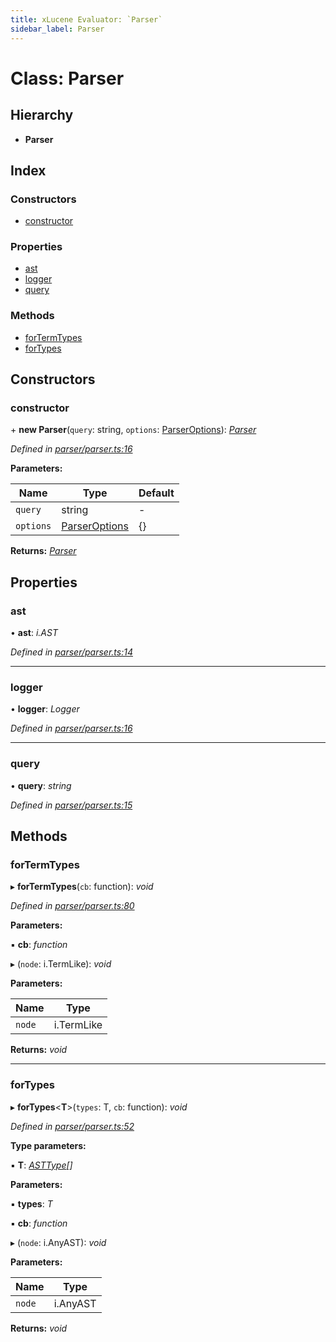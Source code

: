 ```yaml
---
title: xLucene Evaluator: `Parser`
sidebar_label: Parser
---
```


# Class: Parser

## Hierarchy

* **Parser**

## Index

### Constructors

* [constructor](parser.md#constructor)

### Properties

* [ast](parser.md#ast)
* [logger](parser.md#logger)
* [query](parser.md#query)

### Methods

* [forTermTypes](parser.md#fortermtypes)
* [forTypes](parser.md#fortypes)

## Constructors

###  constructor

\+ **new Parser**(`query`: string, `options`: [ParserOptions](../interfaces/parseroptions.md)): *[Parser](parser.md)*

*Defined in [parser/parser.ts:16](https://github.com/terascope/teraslice/blob/d8feecc03/packages/xlucene-evaluator/src/parser/parser.ts#L16)*

**Parameters:**

Name | Type | Default |
------ | ------ | ------ |
`query` | string | - |
`options` | [ParserOptions](../interfaces/parseroptions.md) |  {} |

**Returns:** *[Parser](parser.md)*

## Properties

###  ast

• **ast**: *i.AST*

*Defined in [parser/parser.ts:14](https://github.com/terascope/teraslice/blob/d8feecc03/packages/xlucene-evaluator/src/parser/parser.ts#L14)*

___

###  logger

• **logger**: *Logger*

*Defined in [parser/parser.ts:16](https://github.com/terascope/teraslice/blob/d8feecc03/packages/xlucene-evaluator/src/parser/parser.ts#L16)*

___

###  query

• **query**: *string*

*Defined in [parser/parser.ts:15](https://github.com/terascope/teraslice/blob/d8feecc03/packages/xlucene-evaluator/src/parser/parser.ts#L15)*

## Methods

###  forTermTypes

▸ **forTermTypes**(`cb`: function): *void*

*Defined in [parser/parser.ts:80](https://github.com/terascope/teraslice/blob/d8feecc03/packages/xlucene-evaluator/src/parser/parser.ts#L80)*

**Parameters:**

▪ **cb**: *function*

▸ (`node`: i.TermLike): *void*

**Parameters:**

Name | Type |
------ | ------ |
`node` | i.TermLike |

**Returns:** *void*

___

###  forTypes

▸ **forTypes**<**T**>(`types`: T, `cb`: function): *void*

*Defined in [parser/parser.ts:52](https://github.com/terascope/teraslice/blob/d8feecc03/packages/xlucene-evaluator/src/parser/parser.ts#L52)*

**Type parameters:**

▪ **T**: *[ASTType](../enums/asttype.md)[]*

**Parameters:**

▪ **types**: *T*

▪ **cb**: *function*

▸ (`node`: i.AnyAST): *void*

**Parameters:**

Name | Type |
------ | ------ |
`node` | i.AnyAST |

**Returns:** *void*
